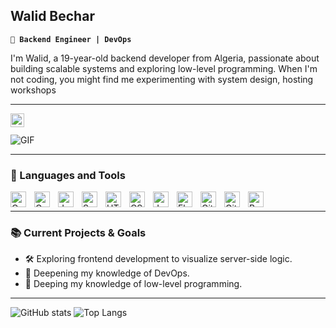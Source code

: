 ## Walid Bechar 

**`🔧 Backend Engineer | DevOps `**

I'm Walid, a 19-year-old backend developer from Algeria, passionate about building scalable systems and exploring low-level programming. When I'm not coding, you might find me experimenting with system design, hosting workshops

---
<a href="https://www.linkedin.com/in/bechar-walid/">
  <img align="left" alt="Bechar Walid" width="22px" src="https://cdn.jsdelivr.net/gh/devicons/devicon@latest/icons/linkedin/linkedin-original.svg" />
</a>

<br />
<br />


<img alt="GIF" src="https://media.giphy.com/media/836HiJc7pgzy8iNXCn/giphy.gif" />
  
---

### 🧰 Languages and Tools

<img align="left" alt="C" width="25px" style="padding-right:10px;" src="https://cdn.jsdelivr.net/gh/devicons/devicon@latest/icons/c/c-original.svg" />
<img align="left" alt="Go" width="25px" style="padding-right:10px;" src="https://cdn.jsdelivr.net/gh/devicons/devicon@latest/icons/go/go-original.svg" />
<img align="left" alt="Java" width="25px" style="padding-right:10px;" src="https://cdn.jsdelivr.net/gh/devicons/devicon/icons/java/java-original.svg"/>
<img align="left" alt="Spring" width="25px" style="padding-right:10px;" src="https://cdn.jsdelivr.net/gh/devicons/devicon/icons/spring/spring-original.svg" />
<img align="left" alt="HTML" width="25px" style="padding-right:10px;" src="https://cdn.jsdelivr.net/gh/devicons/devicon/icons/html5/html5-plain.svg" />
<img align="left" alt="CSS" width="25px" style="padding-right:10px;" src="https://cdn.jsdelivr.net/gh/devicons/devicon/icons/css3/css3-plain.svg" />
<img align="left" alt="JavaScript" width="25px" style="padding-right:10px;" src="https://cdn.jsdelivr.net/gh/devicons/devicon/icons/javascript/javascript-plain.svg" />
<img align="left" alt="Flutter" width="25px" style="padding-right:10px;" src="https://cdn.jsdelivr.net/gh/devicons/devicon@latest/icons/flutter/flutter-original.svg" />
<img align="left" alt="GitHubActions" width="25px" style="padding-right:10px;" src="https://cdn.jsdelivr.net/gh/devicons/devicon@latest/icons/githubactions/githubactions-original.svg" />
<img align="left" alt="Git" width="25px" style="padding-right:10px;" src="https://cdn.jsdelivr.net/gh/devicons/devicon/icons/git/git-original.svg" />
<img align="left" alt="Bash" width="25px" style="padding-right:10px;" src="https://cdn.jsdelivr.net/gh/devicons/devicon/icons/bash/bash-original.svg" />

<br />

---

<h3>📚 Current Projects & Goals</h3>
<ul>
  <li>🛠️ Exploring frontend development to visualize server-side logic.</li>
  <li>🧠 Deepening my knowledge of DevOps.</li>
  <li>🧰 Deeping my knowledge of low-level programming.</li>
</ul>

---

![GitHub stats](https://github-readme-stats.vercel.app/api?username=edaywalid&show_icons=true) 
![Top Langs](https://github-readme-stats.vercel.app/api/top-langs/?username=edaywalid)
<br />
